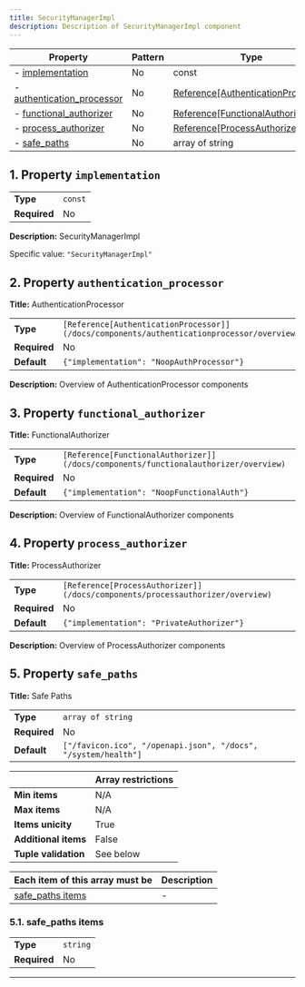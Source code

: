 ```yaml
---
title: SecurityManagerImpl
description: Description of SecurityManagerImpl component
---
```


| Property                                                 | Pattern | Type                                                                                    | Deprecated | Definition | Title/Description       |
| -------------------------------------------------------- | ------- | --------------------------------------------------------------------------------------- | ---------- | ---------- | ----------------------- |
| - [implementation](#implementation )                     | No      | const                                                                                   | No         | -          | SecurityManagerImpl     |
| - [authentication_processor](#authentication_processor ) | No      | [Reference[AuthenticationProcessor]](/docs/components/authenticationprocessor/overview) | No         | -          | AuthenticationProcessor |
| - [functional_authorizer](#functional_authorizer )       | No      | [Reference[FunctionalAuthorizer]](/docs/components/functionalauthorizer/overview)       | No         | -          | FunctionalAuthorizer    |
| - [process_authorizer](#process_authorizer )             | No      | [Reference[ProcessAuthorizer]](/docs/components/processauthorizer/overview)             | No         | -          | ProcessAuthorizer       |
| - [safe_paths](#safe_paths )                             | No      | array of string                                                                         | No         | -          | Safe Paths              |

## <a name="implementation"></a>1. Property `implementation`

|              |         |
| ------------ | ------- |
| **Type**     | `const` |
| **Required** | No      |

**Description:** SecurityManagerImpl

Specific value: `"SecurityManagerImpl"`

## <a name="authentication_processor"></a>2. Property `authentication_processor`

**Title:** AuthenticationProcessor

|              |                                                                                           |
| ------------ | ----------------------------------------------------------------------------------------- |
| **Type**     | `[Reference[AuthenticationProcessor]](/docs/components/authenticationprocessor/overview)` |
| **Required** | No                                                                                        |
| **Default**  | `{"implementation": "NoopAuthProcessor"}`                                                 |

**Description:** Overview of AuthenticationProcessor components

## <a name="functional_authorizer"></a>3. Property `functional_authorizer`

**Title:** FunctionalAuthorizer

|              |                                                                                     |
| ------------ | ----------------------------------------------------------------------------------- |
| **Type**     | `[Reference[FunctionalAuthorizer]](/docs/components/functionalauthorizer/overview)` |
| **Required** | No                                                                                  |
| **Default**  | `{"implementation": "NoopFunctionalAuth"}`                                          |

**Description:** Overview of FunctionalAuthorizer components

## <a name="process_authorizer"></a>4. Property `process_authorizer`

**Title:** ProcessAuthorizer

|              |                                                                               |
| ------------ | ----------------------------------------------------------------------------- |
| **Type**     | `[Reference[ProcessAuthorizer]](/docs/components/processauthorizer/overview)` |
| **Required** | No                                                                            |
| **Default**  | `{"implementation": "PrivateAuthorizer"}`                                     |

**Description:** Overview of ProcessAuthorizer components

## <a name="safe_paths"></a>5. Property `safe_paths`

**Title:** Safe Paths

|              |                                                                |
| ------------ | -------------------------------------------------------------- |
| **Type**     | `array of string`                                              |
| **Required** | No                                                             |
| **Default**  | `["/favicon.ico", "/openapi.json", "/docs", "/system/health"]` |

|                      | Array restrictions |
| -------------------- | ------------------ |
| **Min items**        | N/A                |
| **Max items**        | N/A                |
| **Items unicity**    | True               |
| **Additional items** | False              |
| **Tuple validation** | See below          |

| Each item of this array must be       | Description |
| ------------------------------------- | ----------- |
| [safe_paths items](#safe_paths_items) | -           |

### <a name="autogenerated_heading_2"></a>5.1. safe_paths items

|              |          |
| ------------ | -------- |
| **Type**     | `string` |
| **Required** | No       |

----------------------------------------------------------------------------------------------------------------------------

